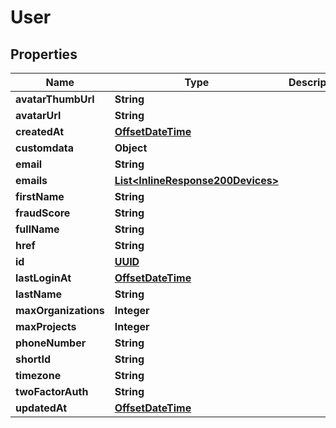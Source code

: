 
# User

## Properties
Name | Type | Description | Notes
------------ | ------------- | ------------- | -------------
**avatarThumbUrl** | **String** |  |  [optional]
**avatarUrl** | **String** |  |  [optional]
**createdAt** | [**OffsetDateTime**](OffsetDateTime.md) |  |  [optional]
**customdata** | **Object** |  |  [optional]
**email** | **String** |  |  [optional]
**emails** | [**List&lt;InlineResponse200Devices&gt;**](InlineResponse200Devices.md) |  |  [optional]
**firstName** | **String** |  |  [optional]
**fraudScore** | **String** |  |  [optional]
**fullName** | **String** |  |  [optional]
**href** | **String** |  |  [optional]
**id** | [**UUID**](UUID.md) |  |  [optional]
**lastLoginAt** | [**OffsetDateTime**](OffsetDateTime.md) |  |  [optional]
**lastName** | **String** |  |  [optional]
**maxOrganizations** | **Integer** |  |  [optional]
**maxProjects** | **Integer** |  |  [optional]
**phoneNumber** | **String** |  |  [optional]
**shortId** | **String** |  |  [optional]
**timezone** | **String** |  |  [optional]
**twoFactorAuth** | **String** |  |  [optional]
**updatedAt** | [**OffsetDateTime**](OffsetDateTime.md) |  |  [optional]



